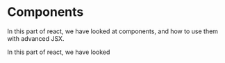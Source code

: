 # Components

In this part of react, we have looked at components, and how to use them with advanced JSX.

In this part of react, we have looked 